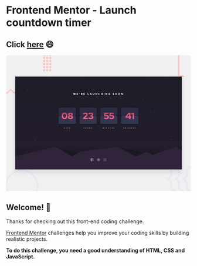 # Frontend Mentor - Launch countdown timer

## Click <a href="https://shabari02.github.io/Launch-countdown-frontendmentor/">here</a> 😄

![Design preview for the Launch countdown timer coding challenge](./design/desktop-preview.jpg)

## Welcome! 👋

Thanks for checking out this front-end coding challenge.

[Frontend Mentor](https://www.frontendmentor.io) challenges help you improve your coding skills by building realistic projects.

**To do this challenge, you need a good understanding of HTML, CSS and JavaScript.**
